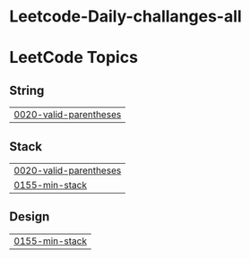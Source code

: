 # Leetcode-Daily-challanges-all
<!---LeetCode Topics Start-->
# LeetCode Topics
## String
|  |
| ------- |
| [0020-valid-parentheses](https://github.com/MridulGupta75/Leetcode-Daily-challanges-all/tree/master/0020-valid-parentheses) |
## Stack
|  |
| ------- |
| [0020-valid-parentheses](https://github.com/MridulGupta75/Leetcode-Daily-challanges-all/tree/master/0020-valid-parentheses) |
| [0155-min-stack](https://github.com/MridulGupta75/Leetcode-Daily-challanges-all/tree/master/0155-min-stack) |
## Design
|  |
| ------- |
| [0155-min-stack](https://github.com/MridulGupta75/Leetcode-Daily-challanges-all/tree/master/0155-min-stack) |
<!---LeetCode Topics End-->